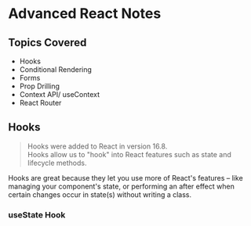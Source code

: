 # Advanced React Notes

## Topics Covered

- Hooks
- Conditional Rendering
- Forms
- Prop Drilling
- Context API/ useContext
- React Router

## Hooks

> Hooks were added to React in version 16.8. <br>
> Hooks allow us to "hook" into React features such as state and lifecycle methods.

Hooks are great because they let you use more of React's features – like managing your component's state, or performing an after effect when certain changes occur in state(s) without writing a class. <br>

### useState Hook
